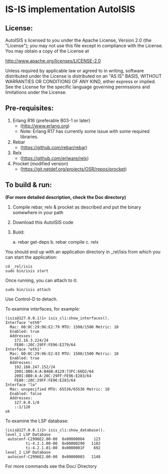 IS-IS implementation AutoISIS
=============================

## License:
AutoISIS s licensed to you under the Apache License, Version 2.0
(the "License"); you may not use this file except in compliance with
the License. You may obtain a copy of the License at
 
http://www.apache.org/licenses/LICENSE-2.0
 
Unless required by applicable law or agreed to in writing,
software distributed under the License is distributed on an
"AS IS" BASIS, WITHOUT WARRANTIES OR CONDITIONS OF ANY
KIND, either express or implied.  See the License for the
specific language governing permissions and limitations
under the License.

## Pre-requisites:
1. Erlang R16 (preferable B03-1 or later)
    - (http://www.erlang.org)
    - Note: Erlang R17 has currently some issue with some required
      libraries.
2. Rebar
    - (https://github.com/rebar/rebar)
3. Relx
    - (https://github.com/erlware/relx)
4. Procket (modified version)
    - (https://git.netdef.org/projects/OSR/repos/procket)

## To build & run:
  **(For more detailed description, check the Doc directory)**

1. Compile rebar, relx & procket as described and put the binary somewhere in your path
2. Download this AutoISIS code
3. Build:

    a. rebar get-deps
    b. rebar compile
    c. relx

You should end up with an application directory in _rel/isis from which
you can start the application:

    cd _rel/isis
    sudo bin/isis start

Once running, you can attach to it:

    sudo bin/isis attach

Use Control-D to detach.

To examine interfaces, for example:

    (isis@127.0.0.1)1> isis_cli:show_interfaces().
    Interface "eth0"
      Mac: 00:0C:29:96:E2:79 MTU: 1500/1500 Metric: 10
      Enabled: true
      Addresses:
        172.16.3.224/24
        FE80::20C:29FF:FE96:E279/64
    Interface "eth1"
      Mac: 00:0C:29:96:E2:83 MTU: 1500/1500 Metric: 10
      Enabled: true
      Addresses:
        192.168.247.152/24
        2001:8B0:A:A:B46B:A129:73FC:66D2/64
        2001:8B0:A:A:20C:29FF:FE96:E283/64
        FE80::20C:29FF:FE96:E283/64
    Interface "lo"
      Mac: unspecified MTU: 65536/65536 Metric: 10
      Enabled: false
      Addresses:
        127.0.0.1/8
        ::1/128
    ok

To examine the LSP database:

    (isis@127.0.0.1)2> isis_cli:show_database().
    level_1 LSP Database
     autoconf-C2996E2.00-00  0x00000004    123
             ti-4.2.1.00-00  0x00000290   1182
             ti-4.2.1.01-00  0x0000001F    692
    level_2 LSP Database
     autoconf-C2996E2.00-00  0x00000003   1148

For more commands see the Doc/ Directory
